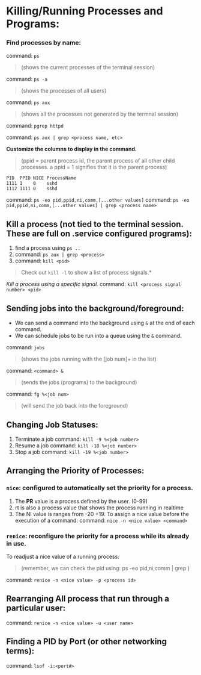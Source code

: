 # Killing/Running Processes and Programs: 


### Find processes by name:

command: ```ps```
> (shows the current processes of the terminal session)

command: ```ps -a``` 
> (shows the processes of all users)

command: ```ps aux``` 
> (shows all the processes not generated by the termnal session)

command: ```pgrep httpd```

command: ```ps aux | grep <process name, etc>```


**Customize the columns to display in the command.**
> (ppid = parent process id, the parent process of all other child processes. a ppid = 1 signifies that it is the parent process)
```
PID  PPID NICE ProcessName
1111 1    0    sshd
1112 1111 0    sshd
```
command: ```ps -eo pid,ppid,ni,comm,[...other values]```
command: ```ps -eo pid,ppid,ni,comm,[...other values] | grep <process name>```




## Kill a process (not tied to the terminal session. These are full on .service configured programs): 

1. find a process using ```ps ..```
2. command: ```ps aux | grep <process>```
3. command: ```kill <pid>```

> Check out ```kill -l``` to show a list of process signals.*

*Kill a process using a specific signal.*
command: ```kill <process signal number> <pid>```




## Sending jobs into the background/foreground:

- We can send a command into the background using ```&``` at the end of each command.
- We can schedule jobs to be run into a queue using the ```&``` command.

command: ```jobs``` 
> (shows the jobs running with the [job num]+ in the list)

command: ```<command> &``` 
> (sends the jobs (programs) to the background)

command: ```fg %<job num>```
> (will send the job back into the foreground)



## Changing Job Statuses: 

1. Terminate a job 
command: ```kill -9 %<job number>```
2. Resume a job
command: ```kill -18 %<job number>```
3. Stop a job
command: ```kill -19 %<job number>```





## Arranging the Priority of Processes: 

### ```nice```: configured to automatically set the priority for a process. 

1. The **PR** value is a process defined by the user. (0-99)
2. rt is also a process value that shows the process running in realtime
3. The NI value is ranges from -20 +19. To assign a nice value before the execution of a command: 
command: ```nice -n <nice value> <command>```

### ```renice```: reconfigure the priority for a process while its already in use. 

To readjust a nice value of a running process: 
> (remember, we can check the pid using: ps -eo pid,ni,comm | grep <process name>)

command: ```renice -n <nice value> -p <process id>```

## Rearranging All process that run through a particular user:  
command: ```renice -n <nice value> -u <user name>```



## Finding a PID by Port (or other networking terms): 
command: ```lsof -i:<port#>```

